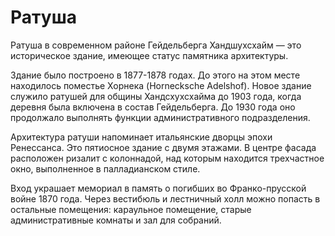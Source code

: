 # Ратуша

Ратуша в современном районе Гейдельберга Хандшухсхайм — это историческое здание, имеющее статус памятника архитектуры.

Здание было построено в 1877-1878 годах. До этого на этом месте находилось поместье Хорнека (Hornecksche Adelshof). Новое здание служило ратушей для общины Хандсхухсхайма до 1903 года, когда деревня была включена в состав Гейдельберга. До 1930 года оно продолжало выполнять функции административного подразделения.

Архитектура ратуши напоминает итальянские дворцы эпохи Ренессанса. Это пятиосное здание с двумя этажами. В центре фасада расположен ризалит с колоннадой, над которым находится трехчастное окно, выполненное в палладианском стиле.

Вход украшает мемориал в память о погибших во Франко-прусской войне 1870 года. Через вестибюль и лестничный холл можно попасть в остальные помещения: караульное помещение, старые административные комнаты и зал для собраний.